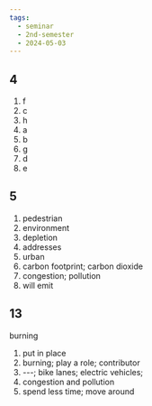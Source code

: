 ```yaml
---
tags:
  - seminar
  - 2nd-semester
  - 2024-05-03
---
```


## 4

1) f
2) c
3) h
4) a
5) b
6) g
7) d
8) e

## 5

1. pedestrian
2. environment
3. depletion
4. addresses
5. urban
6. carbon footprint; carbon dioxide
7. congestion; pollution
8. will emit

## 13

burning
1) put in place
2) burning; play a role; contributor
3) ---; bike lanes; electric vehicles;
4) congestion and pollution
5) spend less time; move around